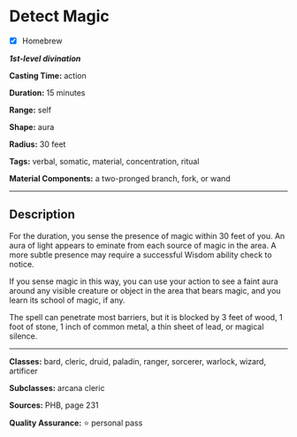 # Detect Magic

- [x] Homebrew

***1st-level divination***

**Casting Time:** action

**Duration:** 15 minutes

**Range:** self

**Shape:** aura

**Radius:** 30 feet

**Tags:** verbal, somatic, material, concentration, ritual

**Material Components:** a two-pronged branch, fork, or wand

---

## Description
For the duration, you sense the presence of magic within 30 feet of you.
An aura of light appears to eminate from each source of magic in the area.
A more subtle presence may require a successful Wisdom ability check to notice.

If you sense magic in this way, you can use your action to see a faint aura around any visible creature or object in the area that bears magic, and you learn its school of magic, if any.

The spell can penetrate most barriers, but it is blocked by 3 feet of wood, 1 foot of stone, 1 inch of common metal, a thin sheet of lead, or magical silence.

---

**Classes:** bard, cleric, druid, paladin, ranger, sorcerer, warlock, wizard, artificer

**Subclasses:** arcana cleric

**Sources:** PHB, page 231

**Quality Assurance:** :star: personal pass
